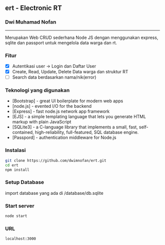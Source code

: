 ## ert - Electronic RT

### Dwi Muhamad Nofan

---

Merupakan Web CRUD sederhana Node JS dengan menggunakan express, sqlite dan passport untuk mengelola data warga dan rt.

### Fitur

- [x] Autentikasi user -> Login dan Daftar User
- [x] Create, Read, Update, Delete Data warga dan struktur RT
- [ ] Search data berdasarkan nama/nik(error)

### Teknologi yang digunakan

- [Bootstrap] - great UI boilerplate for modern web apps
- [node.js] - evented I/O for the backend
- [Express] - fast node.js network app framework
- [EJS] - a simple templating language that lets you generate HTML markup with plain JavaScript
- [SQLite3] - a C-language library that implements a small, fast, self-contained, high-reliability, full-featured, SQL database engine.
- [Passpord] - authentication middleware for Node.js

### Instalasi

```sh
git clone https://github.com/dwimnofan/ert.git
cd ert
npm install
```

### Setup Database

import database yang ada di /database/db.sqlite

### Start server

```sh
node start
```

### URL

```sh
localhost:3000
```
